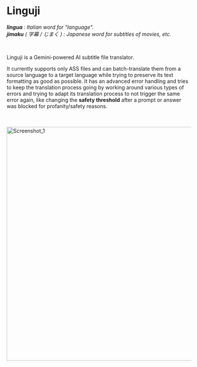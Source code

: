 # Linguji

_**lingua** : Italian word for "language"._<br>
_**jimaku** ( 字幕 / じまく ) : Japanese word for subtitles of movies, etc._

<br>

Linguji is a Gemini-powered AI subtitle file translator.

It currently supports only ASS files and can batch-translate them from a source language to a target language while trying to preserve its text formatting as good as possible. It has an advanced error handling and tries to keep the translation process going by working around various types of errors and trying to adapt its translation process to not trigger the same error again, like changing the **safety threshold** after a prompt or answer was blocked for profanity/safety reasons.

<br><br>
<img width="636" alt="Screenshot_1" src="https://github.com/Keksuccino/Polyglot/assets/35544624/29c6a307-759c-4e35-ad1d-851995ce16e1">


